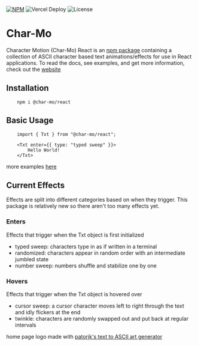 [![NPM](https://nodei.co/npm/@char-mo/react.svg?style=flat&data=n,v)](https://nodei.co/npm/@char-mo/react/) ![Vercel Deploy](https://deploy-badge.vercel.app/vercel/char-mo) ![License](https://img.shields.io/badge/license-MIT-blue)

# Char-Mo

Character Motion (Char-Mo) React is an [npm package](https://www.npmjs.com/package/@char-mo/react) containing a collection of ASCII character based text animations/effects for use in React applications. To read the docs, see examples, and get more information, check out the [website](https://char-mo.vercel.app/)

## Installation

        npm i @char-mo/react

## Basic Usage

        import { Txt } from "@char-mo/react";

        <Txt enter={{ type: "typed sweep" }}>
            Hello World!
        </Txt>

more examples [here](https://char-mo.vercel.app/)

## Current Effects

Effects are split into different categories based on when they trigger. This package is relatively new so there aren't too many effects yet.

### Enters

Effects that trigger when the Txt object is first initialized

- typed sweep: characters type in as if written in a terminal
- randomized: characters appear in random order with an intermediate jumbled state
- number sweep: numbers shuffle and stabilize one by one

### Hovers

Effects that trigger when the Txt object is hovered over

- cursor sweep: a cursor character moves left to right through the text and idly flickers at the end
- twinkle: characters are randomly swapped out and put back at regular intervals


home page logo made with [patorjk's text to ASCII art generator](https://patorjk.com/software/taag/#p=display&f=Crazy&t=Char-mo&x=none&v=4&h=4&w=80&we=false)
